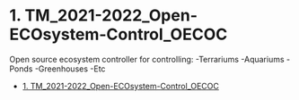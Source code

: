 # 1. TM_2021-2022_Open-ECOsystem-Control_OECOC
Open source ecosystem controller for controlling: -Terrariums -Aquariums -Ponds -Greenhouses -Etc

- [1. TM_2021-2022_Open-ECOsystem-Control_OECOC](#1-tm_2021-2022_open-ecosystem-control_oecoc)